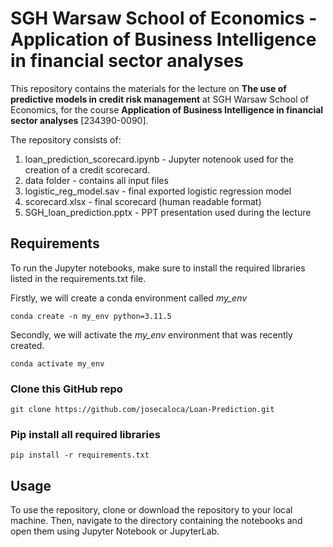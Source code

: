 # SGH Warsaw School of Economics - Application of Business Intelligence in financial sector analyses

This repository contains the materials for the lecture on **The use of predictive models in credit risk management** at SGH Warsaw School of Economics, for the course **Application of Business Intelligence in financial sector analyses** [234390-0090].

The repository consists of:

1. loan_prediction_scorecard.ipynb - Jupyter notenook used for the creation of a credit scorecard.
2. data folder - contains all input files
3. logistic_reg_model.sav - final exported logistic regression model
4. scorecard.xlsx - final scorecard (human readable format)
5. SGH_loan_prediction.pptx - PPT presentation used during the lecture 

## Requirements
To run the Jupyter notebooks, make sure to install the required libraries listed in the requirements.txt file.

Firstly, we will create a conda environment called *my_env*
```
conda create -n my_env python=3.11.5
```

Secondly, we will activate the *my_env* environment that was recently created.

```
conda activate my_env
```

###  Clone this GitHub repo

```
git clone https://github.com/josecaloca/Loan-Prediction.git
```

###  Pip install all required libraries

```
pip install -r requirements.txt
```

## Usage
To use the repository, clone or download the repository to your local machine. Then, navigate to the directory containing the notebooks and open them using Jupyter Notebook or JupyterLab.

